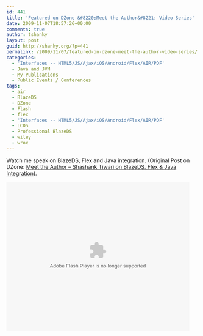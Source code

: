 ```yaml
---
id: 441
title: 'Featured on DZone &#8220;Meet the Author&#8221; Video Series'
date: 2009-11-07T18:57:26+00:00
comments: true
author: tshanky
layout: post
guid: http://shanky.org/?p=441
permalink: /2009/11/07/featured-on-dzone-meet-the-author-video-series/
categories:
  - 'Interfaces -- HTML5/JS/Ajax/iOS/Android/Flex/AIR/PDF'
  - Java and JVM
  - My Publications
  - Public Events / Conferences
tags:
  - air
  - BlazeDS
  - DZone
  - Flash
  - flex
  - 'Interfaces -- HTML5/JS/Ajax/iOS/Android/Flex/AIR/PDF'
  - LCDS
  - Professional BlazeDS
  - wiley
  - wrox
---
```

Watch me speak on BlazeDS, Flex and Java integration. (Original Post on DZone: <a title="Meet the Author - Shashank Tiwari on BlazeDS, Flex & Java Integration" href="http://ria.dzone.com/videos/exclusive-interview-blazeds" target="_blank">Meet the Author &#8211; Shashank Tiwari on BlazeDS, Flex & Java Integration</a>).

<embed src="http://blip.tv/play/5hyBqq1tAg" type="application/x-shockwave-flash" width="480" height="390" allowscriptaccess="always" allowfullscreen="true">
</embed>